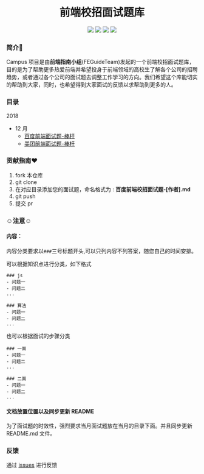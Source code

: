 <h1 align="center">前端校招面试题库</h1>

<p align='center'> 
  <a href='https://github.com/FEGuideTeam/Campus/network/members'><img src='https://img.shields.io/github/forks/FEGuideTeam/Campus.svg'></a>
  <a href='https://github.com/FEGuideTeam/Campus/issues'><img src='
https://img.shields.io/github/issues/FEGuideTeam/Campus.svg
'></a>
  <a href='https://github.com/FEGuideTeam/Campus/issues'><img src='https://img.shields.io/github/license/FEGuideTeam/Campus.svg'></a>
  <a href='https://github.com/FEGuideTeam/Campus/stargazers'><img src='https://img.shields.io/github/stars/FEGuideTeam/Campus.svg'></a>
</p>

### 简介:clap:

Campus 项目是由**前端指南小组**(FEGuideTeam)发起的一个前端校招面试题库，目的是为了帮助更多热爱前端并希望投身于前端领域的高校生了解各个公司的招聘趋势，或者通过各个公司的面试题去调整工作学习的方向。我们希望这个库能切实的帮助到大家，同时，也希望得到大家面试的反馈以求帮助到更多的人。

### 目录

2018

- 12 月
  - [百度前端面试题-棒杆](./2018/12/百度前端面试题-棒杆.md)
  - [美团前端面试题-棒杆](./2018/12/美团度前端面试题-棒杆.md)

### 贡献指南:heart:

1. fork 本仓库
2. git clone
3. 在对应目录添加您的面试题，命名格式为 : **百度前端校招面试题-[作者].md**
4. git push
5. 提交 pr

### :relaxed:注意:relaxed:

#### 内容：

内容分类要求以`###`三号标题开头,可以只列内容不列答案，随您自己的时间安排。

可以根据知识点进行分类，如下格式

```
### js
- 问题一
- 问题二
...

### 算法
- 问题一
- 问题二
...
```

也可以根据面试的步骤分类

```
### 一面
- 问题一
- 问题二
...

### 二面
- 问题一
- 问题二
...
```

#### 文档放置位置以及同步更新 README

为了面试题的时效性，强烈要求当月面试题放在当月的目录下面。并且同步更新 README.md 文件。

### 反馈

通过 [issues](https://github.com/FEGuideTeam/Campus/issues) 进行反馈
